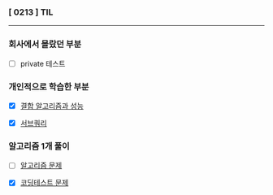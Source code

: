 ### [ 0213 ] TIL

---

### 회사에서 몰랐던 부분

- [ ] private 테스트

### 개인적으로 학습한 부분

- [x] [결합 알고리즘과 성능](/books/SQL%20레벨업/결합.md)

- [x] [서브쿼리](/books/SQL%20레벨업/서브쿼리.md)

### 알고리즘 1개 풀이

-[ ] [알고리즘 문제]()

-[x] [코딩테스트 문제](https://github.com/KMGeon/Algorithm/commit/56c49be65c771d749e204b2e2c5179622a9da8d2)
